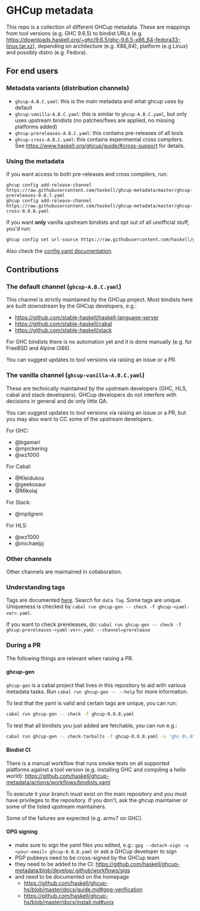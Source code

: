 # GHCup metadata

This repo is a collection of different GHCup metadata. These are mappings from tool versions (e.g. GHC 9.6.5)
to bindist URLs (e.g. https://downloads.haskell.org/~ghc/9.6.5/ghc-9.6.5-x86_64-fedora33-linux.tar.xz), depending
on architecture (e.g. X86_64), platform (e.g Linux) and possibly distro (e.g. Fedora).

## For end users

### Metadata variants (distribution channels)

* `ghcup-A.B.C.yaml`: this is the main metadata and what ghcup uses by default
* `ghcup-vanilla-A.B.C.yaml`: this is similar to `ghcup-A.B.C.yaml`, but only uses upstream bindists (no patches/fixes are applied, no missing platforms added)
* `ghcup-prereleases-A.B.C.yaml`: this contains pre-releases of all tools
* `ghcup-cross-A.B.C.yaml`: this contains experimental cross compilers. See https://www.haskell.org/ghcup/guide/#cross-support for details.

### Using the metadata

If you want access to both pre-releases and cross compilers, run:

```
ghcup config add-release-channel https://raw.githubusercontent.com/haskell/ghcup-metadata/master/ghcup-prereleases-0.0.7.yaml
ghcup config add-release-channel https://raw.githubusercontent.com/haskell/ghcup-metadata/master/ghcup-cross-0.0.8.yaml
```

If you want **only** vanilla upstream bindists and opt out of all unofficial stuff, you'd run:

```sh
ghcup config set url-source https://raw.githubusercontent.com/haskell/ghcup-metadata/master/ghcup-vanilla-0.0.8.yaml
```

Also check the [config.yaml documentation](https://github.com/haskell/ghcup-hs/blob/master/data/config.yaml).

## Contributions

### The default channel (`ghcup-A.B.C.yaml`)

This channel is strictly maintained by the GHCup project.
Most bindists here are built downstream by the GHCup developers, e.g.:

* https://github.com/stable-haskell/haskell-language-server
* https://github.com/stable-haskell/cabal
* https://github.com/stable-haskell/stack

For GHC bindists there is no automation yet and it is done manually (e.g. for FreeBSD and Alpine i386).

You can suggest updates to tool versions via raising an issue or a PR.

### The vanilla channel (`ghcup-vanilla-A.B.C.yaml`)

These are technically maintained by the upstream developers (GHC, HLS, cabal and stack developers).
GHCup developers do not interfere with decisions in general and do only little QA.

You can suggest updates to tool versions via raising an issue or a PR, but you may also want to CC
some of the upstream developers.

For GHC:

- @bgamari
- @mpickering
- @wz1000

For Cabal:

- @Kleidukos
- @geekosaur
- @Mikolaj

For Stack:

- @mpilgrem

For HLS:

- @wz1000
- @michaelpj

### Other channels

Other channels are maintained in collaboration.

### Understanding tags

Tags are documented [here](https://github.com/haskell/ghcup-hs/blob/master/lib/GHCup/Types.hs). Search for `data Tag`.
Some tags are unique. Uniqueness is checked by `cabal run ghcup-gen -- check -f ghcup-<yaml-ver>.yaml`.

If you want to check prereleases, do: `cabal run ghcup-gen -- check -f ghcup-prereleases-<yaml-ver>.yaml --channel=prerelease`

### During a PR

The following things are relevant when raising a PR.

#### ghcup-gen

`ghcup-gen` is a cabal project that lives in this repository to aid with various metadata tasks.
Run `cabal run ghcup-gen -- --help` for more information.

To test that the yaml is valid and certain tags are unique, you can run:

```sh
cabal run ghcup-gen -- check -f ghcup-0.0.8.yaml
```

To test that all bindists you just added are fetchable, you can run e.g.:

```sh
cabal run ghcup-gen -- check-tarballs -f ghcup-0.0.8.yaml -u 'ghc-9\.6\.6'
```

#### Bindist CI

There is a manual workflow that runs smoke tests on all supported platforms against a tool version (e.g. installing GHC and compiling a
hello world): https://github.com/haskell/ghcup-metadata/actions/workflows/bindists.yaml

To execute it your branch must exist on the main repository and you must have privileges to the repository.
If you don't, ask the ghcup maintainer or some of the listed upstream maintainers.

Some of the failures are expected (e.g. armv7 on GHC).

#### GPG signing

- make sure to sign the yaml files you edited, e.g.: `gpg --detach-sign -u <your-email> ghcup-0.0.8.yaml` or ask a GHCup developer to sign
- PGP pubkeys need to be cross-signed by the GHCup team
- they need to be added to the CI: https://github.com/haskell/ghcup-metadata/blob/develop/.github/workflows/sigs
- and need to be documented on the homepage
  * https://github.com/haskell/ghcup-hs/blob/master/docs/guide.md#gpg-verification
  * https://github.com/haskell/ghcup-hs/blob/master/docs/install.md#unix

